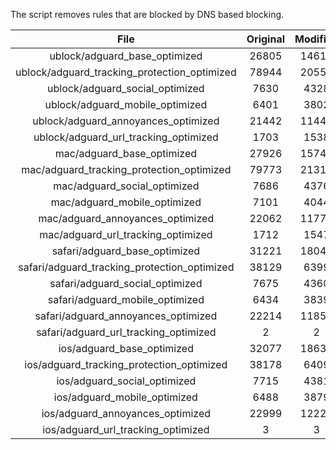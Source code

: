 The script removes rules that are blocked by DNS based blocking.


| File | Original | Modified |
|:----:|:-----:|:-----:|
| ublock/adguard_base_optimized | 26805 | 14617 |
| ublock/adguard_tracking_protection_optimized | 78944 | 20555 |
| ublock/adguard_social_optimized | 7630 | 4328 |
| ublock/adguard_mobile_optimized | 6401 | 3802 |
| ublock/adguard_annoyances_optimized | 21442 | 11449 |
| ublock/adguard_url_tracking_optimized | 1703 | 1538 |
| mac/adguard_base_optimized | 27926 | 15741 |
| mac/adguard_tracking_protection_optimized | 79773 | 21312 |
| mac/adguard_social_optimized | 7686 | 4376 |
| mac/adguard_mobile_optimized | 7101 | 4044 |
| mac/adguard_annoyances_optimized | 22062 | 11776 |
| mac/adguard_url_tracking_optimized | 1712 | 1547 |
| safari/adguard_base_optimized | 31221 | 18041 |
| safari/adguard_tracking_protection_optimized | 38129 | 6399 |
| safari/adguard_social_optimized | 7675 | 4360 |
| safari/adguard_mobile_optimized | 6434 | 3839 |
| safari/adguard_annoyances_optimized | 22214 | 11854 |
| safari/adguard_url_tracking_optimized | 2 | 2 |
| ios/adguard_base_optimized | 32077 | 18630 |
| ios/adguard_tracking_protection_optimized | 38178 | 6409 |
| ios/adguard_social_optimized | 7715 | 4381 |
| ios/adguard_mobile_optimized | 6488 | 3879 |
| ios/adguard_annoyances_optimized | 22999 | 12221 |
| ios/adguard_url_tracking_optimized | 3 | 3 |